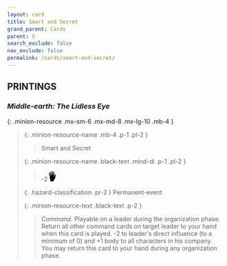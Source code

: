 ```yaml
---
layout: card
title: Smart and Secret
grand_parent: Cards
parent: S
search_exclude: false
nav_exclude: false
permalink: /cards/smart-and-secret/
---
```


## PRINTINGS


### _Middle-earth: The Lidless Eye_

{: .minion-resource .mx-sm-6 .mx-md-8 .mx-lg-10 .mb-4 }
> {: .minion-resource-name .mb-4 .p-1 .pl-2 }
> > <div class="hazard-mp"></div>
> > <div class="card-name">Smart and Secret</div>
>
> {: .minion-resource-name .black-text .mind-di .p-1 .pl-2 }
> > -2![](/assets/images/di.svg)
>
> {: .hazard-classification .pr-2 }
> Permanent-event
>
> {: .minion-resource-text .black-text .p-2 }
> > _Command._ Playable on a leader during the organization phase. Return all other command cards on target leader to your hand when this card is played. -2 to leader's direct influence (to a minimum of 0) and +1 body to all characters in his company. You may return this card to your hand during any organization phase. 
> 
